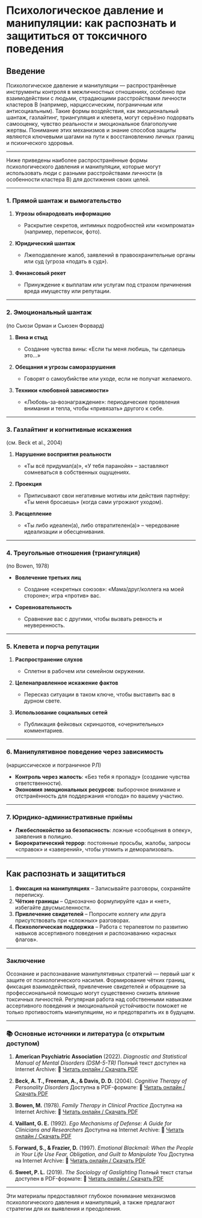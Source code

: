 # Психологическое давление и манипуляции: как распознать и защититься от токсичного поведения


## Введение

Психологическое давление и манипуляции — распространённые инструменты контроля в межличностных отношениях, особенно при взаимодействии с людьми, страдающими расстройствами личности кластеров B (например, нарциссическим, пограничным или антисоциальным). Такие формы воздействия, как эмоциональный шантаж, газлайтинг, триангуляция и клевета, могут серьёзно подорвать самооценку, чувство реальности и эмоциональное благополучие жертвы. Понимание этих механизмов и знание способов защиты являются ключевыми шагами на пути к восстановлению личных границ и психического здоровья.


---

Ниже приведены наиболее распространённые формы психологического давления и манипуляции, которые могут использовать люди с разными расстройствами личности (в особенности кла­стера B) для достижения своих целей.

---


### 1. Прямой шантаж и вымогательство

1. **Угрозы обнародовать информацию**

   * Раскрытие секретов, интимных подробностей или «компромата» (например, переписок, фото).
2. **Юридический шантаж**

   * Лжеподавление жалоб, заявлений в правоохранительные органы или суд (угроза «подать в суд»).
3. **Финансовый рекет**

   * Принуждение к выплатам или услугам под страхом причинения вреда имуществу или репутации.

---

### 2. Эмоциональный шантаж

(по Сьюзи Орман и Сьюзен Форвард)

1. **Вина и стыд**

   * Создание чувства вины: «Если ты меня любишь, ты сделаешь это…»
2. **Обещания и угрозы саморазрушения**

   * Говорят о самоубийстве или уходе, если не получат желаемого.
3. **Техники «любовной зависимости»**

   * «Любовь-за-вознаграждение»: периодические проявления внимания и тепла, чтобы «привязать» другого к себе.

---

### 3. Газлайтинг и когнитивные искажения

(см. Beck et al., 2004)

1. **Нарушение восприятия реальности**

   * «Ты всё придумал(а)», «У тебя паранойя» – заставляют сомневаться в собственных ощущениях.
2. **Проекция**

   * Приписывают свои негативные мотивы или действия партнёру: «Ты меня бросаешь» (когда сами угрожают уходом).
3. **Расщепление**

   * «Ты либо идеален(а), либо отвратителен(а)» – чередование идеализации и обесценивания.

---

### 4. Треугольные отношения (триангуляция)

(по Bowen, 1978)

* **Вовлечение третьих лиц**

  * Создание «секретных союзов»: «Мама/друг/коллега на моей стороне»; игра «против» вас.
* **Соревновательность**

  * Сравнение вас с другими, чтобы вызвать ревность и неуверенность.

---

### 5. Клевета и порча репутации

1. **Распространение слухов**

   * Сплетни в рабочем или семейном окружении.
2. **Целенаправленное искажение фактов**

   * Пересказ ситуации в таком ключе, чтобы выставить вас в дурном свете.
3. **Использование социальных сетей**

   * Публикация фейковых скриншотов, «очернительных» комментариев.

---

### 6. Манипулятивное поведение через зависимость

(нарциссическое и пограничное РЛ)

* **Контроль через жалость**: «Без тебя я пропаду» (создание чувства ответственности).
* **Экономия эмоциональных ресурсов**: выборочное внимание и отстранённость для поддержания «голода» по вашему участию.

---

### 7. Юридико-административные приёмы

* **Лжебеспокойство за безопасность**: ложные «сообщения в опеку», заявления в полицию.
* **Бюрократический террор**: постоянные просьбы, жалобы, запросы «справок» и «заверений», чтобы утомить и деморализовать.

---

## Как распознать и защититься

1. **Фиксация на манипуляциях**
   – Записывайте разговоры, сохраняйте переписку.
2. **Чёткие границы**
   – Однозначно формулируйте «да» и «нет», избегайте двусмысленности.
3. **Привлечение свидетелей**
   – Попросите коллегу или друга присутствовать при «сложных» разговорах.
4. **Психологическая поддержка**
   – Работа с терапевтом по развитию навыков ассертивного поведения и распознаванию «красных флагов».

---

### Заключение

Осознание и распознавание манипулятивных стратегий — первый шаг к защите от психологического насилия. Формирование чётких границ, фиксация взаимодействий, привлечение свидетелей и обращение за профессиональной помощью могут существенно снизить влияние токсичных личностей. Регулярная работа над собственными навыками ассертивного поведения и эмоциональной устойчивости поможет не только противостоять манипуляциям, но и предотвратить их в будущем.

---


### 📚 Основные источники и литература (с открытым доступом)

1. **American Psychiatric Association** (2022). *Diagnostic and Statistical Manual of Mental Disorders (DSM-5-TR)*
   Полный текст доступен на Internet Archive:
   🔗 [Читать онлайн / Скачать PDF](https://archive.org/details/dsm-5-tr)

2. **Beck, A. T., Freeman, A., & Davis, D. D.** (2004). *Cognitive Therapy of Personality Disorders*
   Доступна в PDF-формате:
   🔗 [Читать онлайн / Скачать PDF](https://archive.org/details/cognitivetherapy0000beck_f8p4)

3. **Bowen, M.** (1978). *Family Therapy in Clinical Practice*
   Доступна на Internet Archive:
   🔗 [Читать онлайн / Скачать PDF](https://archive.org/details/familytherapyinc0000bowe)

4. **Vaillant, G. E.** (1992). *Ego Mechanisms of Defense: A Guide for Clinicians and Researchers*
   Доступна на Internet Archive:
   🔗 [Читать онлайн / Скачать PDF](https://archive.org/details/egomechanismsofd0000vail)

5. **Forward, S., & Frazier, D.** (1997). *Emotional Blackmail: When the People in Your Life Use Fear, Obligation, and Guilt to Manipulate You*
   Доступна на Internet Archive:
   🔗 [Читать онлайн / Скачать PDF](https://archive.org/details/emotionalblackma00forw)

6. **Sweet, P. L.** (2019). *The Sociology of Gaslighting*
   Полный текст статьи доступен в PDF-формате:
   🔗 [Читать онлайн / Скачать PDF](https://www.asanet.org/wp-content/uploads/attach/journals/oct19asrfeature.pdf)

---

Эти материалы предоставляют глубокое понимание механизмов психологического давления и манипуляций, а также предлагают стратегии для их выявления и преодоления.



